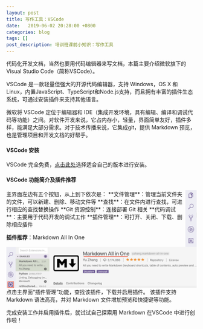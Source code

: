 ```yaml
---
layout: post
title: 写作工具：VSCode
date:   2019-06-02 20:28:00 +0800
categories: blog
tags: []
post_description: 培训班课前小知识：写作工具
---
```


代码化开发文档，当然也要用代码编辑器来写文档，本篇主要介绍微软旗下的 Visual Studio Code（简称VSCode）。  

VSCode 是一款轻量但强大的开源代码编辑器，支持 Windows，OS X 和 Linux，内置JavaScript、TypeScript和Node.js支持，而且拥有丰富的插件生态系统，可通过安装插件来支持其他语言。  

微软将 VSCode 定位于编辑器和 IDE（集成开发环境，具有编辑、编译和调试代码等功能）之间。对软件开发来说，它占内存小，轻量，界面简单友好，插件多样，能满足大部分需求。对于技术传播来说，它集成git，提供 Markdown 预览，也是管理项目和开发文档的好帮手。

#### VSCode 安装

VSCode 完全免费，<a href="https://code.visualstudio.com/Download" class="post" target="_blank">点击此处</a>选择适合自己的版本进行安装。  

#### VSCode 功能简介及插件推荐
  
<img src='/assets/images/postpic/icons.png' style="float:right; max-height:150px">
主界面左边有五个按钮，从上到下依次是：  
**文件管理**：管理当前文件夹的文件，可以新建、删除、移动文件等  
**查找**：在文件内进行查找，可进行相应的查找替换操作  
**Git 资源控制**：连接部署 Git 相关  
**代码调试**：主要用于代码开发的调试工作  
**插件管理**：可打开、关闭、下载、删除相应插件  
  
    
**插件推荐**：Markdown All In One  
<img src='/assets/images/postpic/md.png' style="float:left; max-height:150px">
点击主界面“插件管理”功能，查找该插件，下载并启用插件。
该插件支持Markdown 语法高亮，并对 Markdown 文件增加预览和快捷键等功能。  

完成安装工作并启用插件后，就试试自己探索用 Markdown 在VSCode 中进行创作啦！